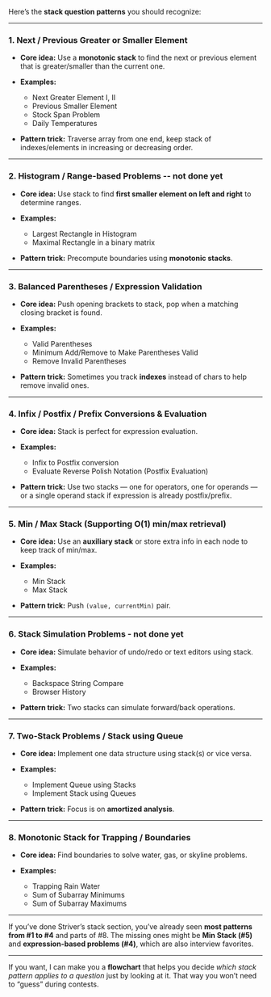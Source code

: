 Here’s the **stack question patterns** you should recognize:

---

### **1. Next / Previous Greater or Smaller Element**

* **Core idea:** Use a **monotonic stack** to find the next or previous element that is greater/smaller than the current one.
* **Examples:**

  * Next Greater Element I, II
  * Previous Smaller Element
  * Stock Span Problem
  * Daily Temperatures
* **Pattern trick:** Traverse array from one end, keep stack of indexes/elements in increasing or decreasing order.

---

### **2. Histogram / Range-based Problems** -- not done yet

* **Core idea:** Use stack to find **first smaller element on left and right** to determine ranges.
* **Examples:**

  * Largest Rectangle in Histogram
  * Maximal Rectangle in a binary matrix
* **Pattern trick:** Precompute boundaries using **monotonic stacks**.

---

### **3. Balanced Parentheses / Expression Validation**

* **Core idea:** Push opening brackets to stack, pop when a matching closing bracket is found.
* **Examples:**

  * Valid Parentheses
  * Minimum Add/Remove to Make Parentheses Valid
  * Remove Invalid Parentheses
* **Pattern trick:** Sometimes you track **indexes** instead of chars to help remove invalid ones.

---

### **4. Infix / Postfix / Prefix Conversions & Evaluation**

* **Core idea:** Stack is perfect for expression evaluation.
* **Examples:**

  * Infix to Postfix conversion
  * Evaluate Reverse Polish Notation (Postfix Evaluation)
* **Pattern trick:** Use two stacks — one for operators, one for operands — or a single operand stack if expression is already postfix/prefix.

---

### **5. Min / Max Stack (Supporting O(1) min/max retrieval)**

* **Core idea:** Use an **auxiliary stack** or store extra info in each node to keep track of min/max.
* **Examples:**

  * Min Stack
  * Max Stack
* **Pattern trick:** Push `(value, currentMin)` pair.

---

### **6. Stack Simulation Problems** - not done yet
 
* **Core idea:** Simulate behavior of undo/redo or text editors using stack.
* **Examples:**

  * Backspace String Compare
  * Browser History
* **Pattern trick:** Two stacks can simulate forward/back operations.

---

### **7. Two-Stack Problems / Stack using Queue**

* **Core idea:** Implement one data structure using stack(s) or vice versa.
* **Examples:**

  * Implement Queue using Stacks
  * Implement Stack using Queues
* **Pattern trick:** Focus is on **amortized analysis**.

---

### **8. Monotonic Stack for Trapping / Boundaries**

* **Core idea:** Find boundaries to solve water, gas, or skyline problems.
* **Examples:**

  * Trapping Rain Water
  * Sum of Subarray Minimums
  * Sum of Subarray Maximums

---

If you’ve done Striver’s stack section, you’ve already seen **most patterns from #1 to #4** and parts of #8.
The missing ones might be **Min Stack (#5)** and **expression-based problems (#4)**, which are also interview favorites.

---

If you want, I can make you a **flowchart** that helps you decide *which stack pattern applies to a question* just by looking at it. That way you won’t need to “guess” during contests.
